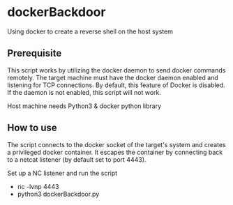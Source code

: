 # dockerBackdoor
Using docker to create a reverse shell on the host system


## Prerequisite
This script works by utilizing the docker daemon to send docker commands remotely. The target machine must have the docker daemon enabled and listening for TCP connections. By default, this feature of Docker is disabled. If the daemon is not enabled, this script will not work.

Host machine needs Python3 & docker python library

## How to use
The script connects to the docker socket of the target's system and creates a privileged docker container. It escapes the container by connecting back to a netcat listener (by default set to port 4443).

Set up a NC listener and run the script
- nc -lvnp 4443
- python3 dockerBackdoor.py
